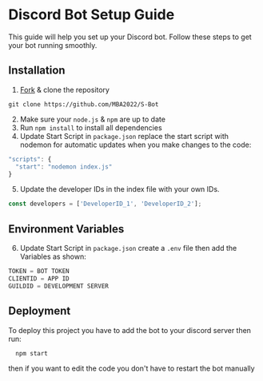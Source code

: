 # Discord Bot Setup Guide

This guide will help you set up your Discord bot. Follow these steps to get your bot running smoothly.

## Installation
  1. [Fork](https://github.com/MBA2022/S-Bot/fork) & clone the repository
```ssh
git clone https://github.com/MBA2022/S-Bot
```
  2. Make sure your `node.js` & `npm` are up to date
  3. Run ```npm install``` to install all dependencies
4. Update Start Script in `package.json`
replace the start script with nodemon for automatic updates when you make changes to the code:
```js
"scripts": {
  "start": "nodemon index.js"
}
```
5. Update the developer IDs in the index file with your own IDs.
```js
const developers = ['DeveloperID_1', 'DeveloperID_2'];
```
## Environment Variables

6. Update Start Script in `package.json`
create a `.env` file then add the Variables as shown:
```js
TOKEN = BOT TOKEN
CLIENTID = APP ID
GUILDID = DEVELOPMENT SERVER
```
## Deployment

To deploy this project you have to add the bot to your discord server then run:

```bash
  npm start
```
then if you want to edit the code you don't have to restart the bot manually 
